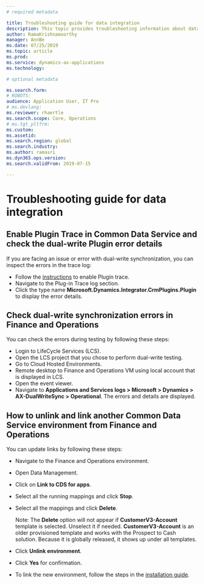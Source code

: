 ```yaml
---
# required metadata

title: Troubleshooting guide for data integration
description: This topic provides troubleshooting information about data integration between Microsoft Dynamics 365 for Finance and Operations and Common Data Service.
author: RamaKrishnamoorthy 
manager: AnnBe
ms.date: 07/25/2019
ms.topic: article
ms.prod: 
ms.service: dynamics-ax-applications
ms.technology: 

# optional metadata

ms.search.form: 
# ROBOTS: 
audience: Application User, IT Pro
# ms.devlang: 
ms.reviewer: rhaertle
ms.search.scope: Core, Operations
# ms.tgt_pltfrm: 
ms.custom: 
ms.assetid: 
ms.search.region: global
ms.search.industry: 
ms.author: ramasri
ms.dyn365.ops.version: 
ms.search.validFrom: 2019-07-15

---
```


# Troubleshooting guide for data integration

## Enable Plugin Trace in Common Data Service and check the dual-write Plugin error details

If you are facing an issue or error with dual-write synchronization, you can inspect the errors in the trace log:

+ Follow the [instructions](https://docs.microsoft.com/en-us/powerapps/developer/common-data-service/tutorial-write-plug-in#view-trace-logs) to enable Plugin trace. 
+ Navigate to the Plug-in Trace log section.
+ Click the type name **Microsoft.Dynamics.Integrator.CrmPlugins.Plugin** to display the error details.

## Check dual-write synchronization errors in Finance and Operations

You can check the errors during testing by following these steps:

+ Login to LifeCycle Services (LCS).
+ Open the LCS project that you chose to perform dual-write testing.
+ Go to Cloud Hosted Environments.
+ Remote desktop to Finance and Operations VM using local account that is displayed in LCS.
+ Open the event viewer. 
+ Navigate to **Applications and Services logs > Microsoft > Dynamics > AX-DualWriteSync > Operational**. The errors and details are displayed.

## How to unlink and link another Common Data Service environment from Finance and Operations

You can update links by following these steps:

+ Navigate to the Finance and Operations environment.
+ Open Data Management.
+ Click on **Link to CDS for apps**.
+ Select all the running mappings and click **Stop**. 
+ Select all the mappings and click **Delete**.

    Note: The **Delete** option will not appear if **CustomerV3-Account** template is selected. Unselect it if needed. **CustomerV3-Account** is an older provisioned template and works with the Prospect to Cash solution. Because it is globally released, it shows up under all templates.

+ Click **Unlink environment**.
+ Click **Yes** for confirmation.
+ To link the new environment, follow the steps in the [installation guide](https://aka.ms/dualwrite-docs).


